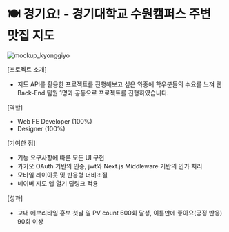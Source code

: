 # 🍽️ 경기요! - 경기대학교 수원캠퍼스 주변 맛집 지도

![mockup_kyonggiyo](https://github.com/sscoderati/kyonggiyo/assets/69716992/0c2dd234-5514-4383-8a6e-da5e58e03eaa)

[프로젝트 소개]

- 지도 API를 활용한 프로젝트를 진행해보고 싶은 와중에 학우분들의 수요를 느껴 웹 Back-End 팀원 1명과 공동으로 프로젝트를 진행하였습니다.

[역할]

- Web FE Developer (100%)
- Designer (100%)

[기여한 점]

- 기능 요구사항에 따른 모든 UI 구현
- 카카오 OAuth 기반의 인증, jwt와 Next.js Middleware 기반의 인가 처리
- 모바일 레이아웃 및 반응형 너비조절
- 네이버 지도 앱 열기 딥링크 적용

[성과]

- 교내 에브리타임 홍보 첫날 일 PV count 600회 달성, 이틀만에 좋아요(긍정 반응) 90회 이상